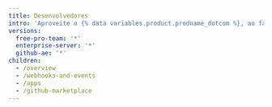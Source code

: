 ```yaml
---
title: Desenvolvedores
intro: 'Aproveite o {% data variables.product.prodname_dotcom %}, ao fazer a integração com as nossas APIs, personalizando o seu fluxo de trabalho do {% data variables.product.prodname_dotcom %} e construindo e compartilhando aplicativos com a comunidade.'
versions:
  free-pro-team: '*'
  enterprise-server: '*'
  github-ae: '*'
children:
  - /overview
  - /webhooks-and-events
  - /apps
  - /github-marketplace
---
```


